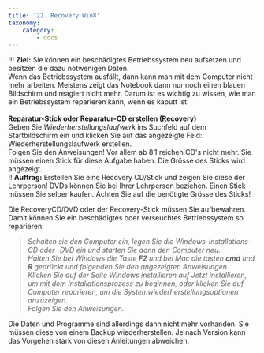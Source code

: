 ```yaml
---
title: '22. Recovery Win8'
taxonomy:
    category:
        - docs
---
```


!!! **Ziel:** Sie können ein beschädigtes Betriebssystem neu aufsetzen und besitzen die dazu notwenigen Daten.<br>
Wenn das Betriebssystem ausfällt, dann kann man mit dem Computer nicht mehr arbeiten. Meistens zeigt das Notebook dann nur noch einen blauen Bildschirm und reagiert nicht mehr. Darum ist es wichtig zu wissen, wie man ein Betriebssystem reparieren kann, wenn es kaputt ist.<br><br>
**Reparatur-Stick oder Reparatur-CD erstellen (Recovery)**<br>
Geben Sie *Wiederherstellungslaufwerk* ins Suchfeld auf dem Startbildschirm ein und klicken Sie auf das angezeigte Feld: Wiederherstellungslaufwerk erstellen.<br>
Folgen Sie den Anweisungen! Vor allem ab 8.1 reichen CD's nicht mehr. Sie müssen einen Stick für diese Aufgabe haben. Die Grösse des Sticks wird angezeigt.<br>
!! **Auftrag:** Erstellen Sie eine Recovery CD/Stick und zeigen Sie diese der Lehrperson! DVDs können Sie bei Ihrer Lehrperson beziehen. Einen Stick müssen Sie selber kaufen. Achten Sie auf die benötigte Grösse des Sticks!

Die RecoveryCD/DVD oder der Recovery-Stick müssen Sie aufbewahren. Damit können Sie ein beschädigtes oder verseuchtes Betriebssystem so reparieren:<br>
>*Schalten sie den Computer ein, legen Sie die Windows-Installations-CD oder -DVD ein und starten Sie dann den Computer neu.<br>
Halten Sie bei Windows die Taste **F2** und bei Mac die tasten **cmd** und **R** gedrückt und folgenden Sie den angezeigten Anweisungen.<br>
Klicken Sie auf der Seite *Windows installieren* auf *Jetzt installieren*, um mit dem Installationsprozess zu beginnen, oder klicken Sie auf Computer reparieren, um die Systemwiederherstellungsoptionen anzuzeigen.<br>
Folgen Sie den Anweisungen.*<br>

Die Daten und Programme sind allerdings dann nicht mehr vorhanden. Sie müssen diese von einem Backup wiederherstellen. Je nach Version kann das Vorgehen stark von diesen Anleitungen abweichen.<br>




